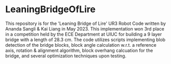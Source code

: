 # LeaningBridgeOfLire
This repository is for the 'Leaning Bridge of Lire' UR3 Robot Code written by Ananda Sangli & Kai Liang in May 2023. This implementation won 3rd place in a competition held by the ECE Department at UIUC for building a 9 layer bridge with a length of 28.3 cm.
The code utilizes scripts implementing blob detection of the bridge blocks, block angle calculation w.r.t. a reference axis, rotation & alignment algorithm, block overhang calcuation for the bridge, and several optimization techniques upon testing.
